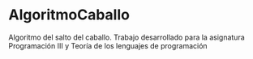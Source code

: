 # AlgoritmoCaballo
Algoritmo del salto del caballo. Trabajo desarrollado para la asignatura Programación III y Teoría de los lenguajes de programación
